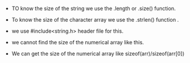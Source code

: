 * TO know the size of the string we use the .length or .size() function.

* To know the size of the character array we use the .strlen() function .

* we use #include<string.h> header file for this.

* we cannot find the size of the numerical array like this.

* We can get the size of the numerical array like sizeof(arr)/sizeof(arr[0])

